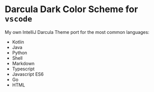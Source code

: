 # Darcula Dark Color Scheme for `vscode`

My own IntelliJ Darcula Theme port for the most common languages:

- Kotlin
- Java
- Python
- Shell
- Markdown
- Typescript
- Javascript ES6
- Go
- HTML
